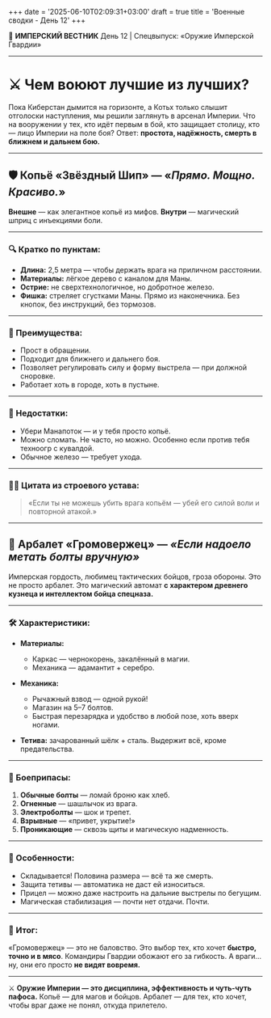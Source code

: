 +++
date = '2025-06-10T02:09:31+03:00'
draft = true
title = 'Военные сводки - День 12'
+++

📜 **ИМПЕРСКИЙ ВЕСТНИК**
День 12 | Спецвыпуск: «Оружие Имперской Гвардии»

---

# ⚔️ **Чем воюют лучшие из лучших?**

Пока Киберстан дымится на горизонте, а Котьх только слышит отголоски наступления, мы решили заглянуть в арсенал Империи. Что на вооружении у тех, кто идёт первым в бой, кто защищает столицу, кто — лицо Империи на поле боя? Ответ: **простота, надёжность, смерть в ближнем и дальнем бою.**

---

## 🛡️ **Копьё «Звёздный Шип»** — «*Прямо. Мощно. Красиво.*»

**Внешне** — как элегантное копьё из мифов.
**Внутри** — магический шприц с инъекциями боли.

---

### 🔍 Кратко по пунктам:

* **Длина:** 2,5 метра — чтобы держать врага на приличном расстоянии.
* **Материалы:** лёгкое дерево с каналом для Маны.
* **Острие:** не сверхтехнологичное, но добротное железо.
* **Фишка:** стреляет сгустками Маны. Прямо из наконечника. Без кнопок, без инструкций, без тормозов.

---

### 📌 Преимущества:

* Прост в обращении.
* Подходит для ближнего и дальнего боя.
* Позволяет регулировать силу и форму выстрела — при должной сноровке.
* Работает хоть в городе, хоть в пустыне.

---

### 🧨 Недостатки:

* Убери Манапоток — и у тебя просто копьё.
* Можно сломать. Не часто, но можно. Особенно если против тебя техноогр с кувалдой.
* Обычное железо — требует ухода.

---

### 🧙‍♂️ Цитата из строевого устава:

> «Если ты не можешь убить врага копьём — убей его силой воли и повторной атакой.»

---

## 🧨 **Арбалет «Громовержец»** — *«Если надоело метать болты вручную»*

Имперская гордость, любимец тактических бойцов, гроза обороны.
Это не просто арбалет. Это магический автомат **с характером древнего кузнеца и интеллектом бойца спецназа.**

---

### 🛠 Характеристики:

* **Материалы:**

  * Каркас — чернокорень, закалённый в магии.
  * Механика — адамантит + серебро.

* **Механика:**

  * Рычажный взвод — одной рукой!
  * Магазин на 5–7 болтов.
  * Быстрая перезарядка и удобство в любой позе, хоть вверх ногами.

* **Тетива:** зачарованный шёлк + сталь. Выдержит всё, кроме предательства.

---

### 🎯 Боеприпасы:

1. **Обычные болты** — ломай броню как хлеб.
2. **Огненные** — шашлычок из врага.
3. **Электроболты** — шок и трепет.
4. **Взрывные** — «привет, укрытие!»
5. **Проникающие** — сквозь щиты и магическую надменность.

---

### 🎁 Особенности:

* Складывается! Половина размера — всё та же смерть.
* Защита тетивы — автоматика не даст ей износиться.
* Прицел — можно даже настроить на дальние выстрелы по бегущим.
* Магическая стабилизация — почти нет отдачи. Почти.

---

### 🧠 Итог:

«Громовержец» — это не баловство. Это выбор тех, кто хочет **быстро, точно и в мясо**. Командиры Гвардии обожают его за гибкость. А враги… ну, они его просто **не видят вовремя.**

---

⚔️ **Оружие Империи — это дисциплина, эффективность и чуть-чуть пафоса.**
Копьё — для магов и бойцов.
Арбалет — для тех, кто хочет, чтобы враг даже не понял, откуда прилетело.
